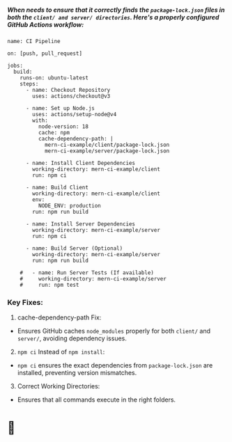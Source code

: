 ##### When needs to ensure that it correctly finds the `package-lock.json` files in both the `client/ and server/ directories`. Here's a properly configured GitHub Actions workflow:

```
name: CI Pipeline

on: [push, pull_request]

jobs:
  build:
    runs-on: ubuntu-latest
    steps:
      - name: Checkout Repository
        uses: actions/checkout@v3

      - name: Set up Node.js
        uses: actions/setup-node@v4
        with:
          node-version: 18
          cache: npm
          cache-dependency-path: |
            mern-ci-example/client/package-lock.json
            mern-ci-example/server/package-lock.json

      - name: Install Client Dependencies
        working-directory: mern-ci-example/client
        run: npm ci

      - name: Build Client
        working-directory: mern-ci-example/client
        env:
          NODE_ENV: production
        run: npm run build

      - name: Install Server Dependencies
        working-directory: mern-ci-example/server
        run: npm ci

      - name: Build Server (Optional)
        working-directory: mern-ci-example/server
        run: npm run build

    #   - name: Run Server Tests (If available)
    #     working-directory: mern-ci-example/server
    #     run: npm test
```

### Key Fixes:

1. cache-dependency-path Fix:

- Ensures GitHub caches `node_modules` properly for both `client/` and` server/`, avoiding dependency issues.

2. `npm ci` Instead of `npm install`:

- `npm ci` ensures the exact dependencies from `package-lock.json` are installed, preventing version mismatches.

3. Correct Working Directories:

- Ensures that all commands execute in the right folders.

# 🚀
